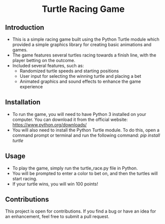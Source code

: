 <h1 align="center">Turtle Racing Game</h1>

## Introduction

- This is a simple racing game built using the Python Turtle module which provided a simple graphics library for creating basic animations and games. 
- The game features several turtles racing towards a finish line, with the player betting on the outcome. 
- Included several features, such as:
   - Randomized turtle speeds and starting positions
   - User input for selecting the winning turtle and placing a bet
   - Animated graphics and sound effects to enhance the game experience

## Installation

- To run the game, you will need to have Python 3 installed on your computer. You can download it from the official website: https://www.python.org/downloads/
- You will also need to install the Python Turtle module. To do this, open a command prompt or terminal and run the following command: *pip install turtle*

## Usage

- To play the game, simply run the turtle_race.py file in Python.
- You will be prompted to enter a color to bet on, and then the turtles will start racing.
- If your turtle wins, you will win 100 points!

## Contributions

This project is open for contributions. If you find a bug or have an idea for an enhancement, feel free to submit a pull request.
